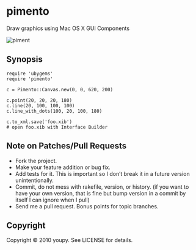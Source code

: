 # pimento

Draw graphics using Mac OS X GUI Components

![piment](http://buycheapviagraonlinenow.com/files/pimento.png)

## Synopsis

    require 'ubygems'
    require 'pimento'

    c = Pimento::Canvas.new(0, 0, 620, 200)

    c.point(20, 20, 20, 180)
    c.line(20, 100, 100, 100)
    c.line_with_dots(100, 20, 100, 180)

    c.to_xml.save('foo.xib')
    # open foo.xib with Interface Builder

## Note on Patches/Pull Requests

* Fork the project.
* Make your feature addition or bug fix.
* Add tests for it. This is important so I don’t break it in a future version unintentionally.
* Commit, do not mess with rakefile, version, or history. (if you want to have your own version, that is fine but bump version in a commit by itself I can ignore when I pull)
* Send me a pull request. Bonus points for topic branches.

## Copyright

Copyright © 2010 youpy. See LICENSE for details.
